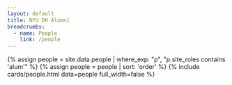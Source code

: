 ```yaml
---
layout: default
title: NYU DH Alumni
breadcrumbs:
  - name: People
    link: /people
---
```

<div class="container">
{% assign people = site.data.people | where_exp: "p", "p.site_roles contains 'alum'" %}
{% assign people = people | sort: 'order' %}
{% include cards/people.html data=people full_width=false %}
</div>